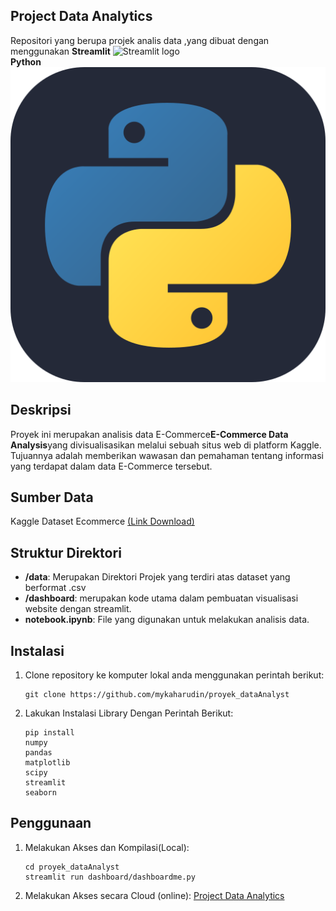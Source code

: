 ## Project Data Analytics
Repositori yang berupa projek analis data ,yang dibuat dengan menggunakan **Streamlit** <img src="https://user-images.githubusercontent.com/7164864/217935870-c0bc60a3-6fc0-4047-b011-7b4c59488c91.png" alt="Streamlit logo"></img><br>
**Python** <img src="https://github.com/tandpfun/skill-icons/blob/main/icons/Python-Dark.svg" alt="Python logo"></img>

## Deskripsi
Proyek ini merupakan analisis data E-Commerce**E-Commerce Data Analysis**yang divisualisasikan melalui sebuah situs web di platform Kaggle. Tujuannya adalah memberikan wawasan dan pemahaman tentang informasi yang terdapat dalam data E-Commerce tersebut.

## Sumber Data
Kaggle Dataset Ecommerce [(Link Download)](https://www.kaggle.com/datasets/olistbr/brazilian-ecommerce)

## Struktur Direktori

- **/data**: Merupakan Direktori Projek yang terdiri atas dataset yang berformat .csv
- **/dashboard**: merupakan kode utama dalam pembuatan visualisasi website dengan streamlit.
- **notebook.ipynb**: File yang digunakan untuk melakukan analisis data.

## Instalasi

1. Clone repository ke komputer lokal anda menggunakan perintah berikut:

   ```shell
   git clone https://github.com/mykaharudin/proyek_dataAnalyst
   ```
   
2. Lakukan Instalasi Library Dengan Perintah Berikut:

    ```shell
    pip install 
    numpy
    pandas
    matplotlib
    scipy
    streamlit
    seaborn
    ```

## Penggunaan
1. Melakukan Akses dan Kompilasi(Local):

    ```shell
    cd proyek_dataAnalyst
    streamlit run dashboard/dashboardme.py
    ```
2. Melakukan Akses secara Cloud (online):
   [Project Data Analytics](https://proyekdataanalyst-mayuka.streamlit.app/)
